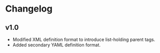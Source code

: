 Changelog
=========

v1.0
----

* Modified XML definition format to introduce list-holding parent tags.
* Added secondary YAML definition format.
